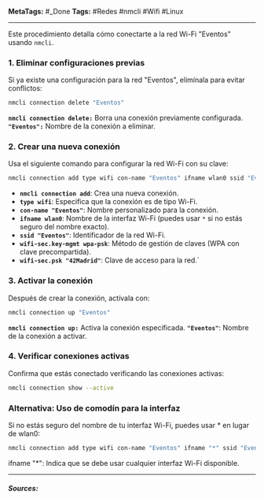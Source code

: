 **MetaTags:** #_Done 
**Tags:** #Redes  #nmcli #Wifi #Linux
- - -
Este procedimiento detalla cómo conectarte a la red Wi-Fi "Eventos" usando `nmcli`.
### 1. Eliminar configuraciones previas

Si ya existe una configuración para la red "Eventos", elimínala para evitar conflictos:
```bash
nmcli connection delete "Eventos"
```
**`nmcli connection delete:`**  Borra una conexión previamente configurada.
**`"Eventos":`** Nombre de la conexión a eliminar.
### 2. Crear una nueva conexión
Usa el siguiente comando para configurar la red Wi-Fi con su clave:

```bash
nmcli connection add type wifi con-name "Eventos" ifname wlan0 ssid "Eventos" wifi-sec.key-mgmt wpa-psk wifi-sec.psk "42Madrid"
```
- **`nmcli connection add`**: Crea una nueva conexión.
- **`type wifi`**: Especifica que la conexión es de tipo Wi-Fi.
- **`con-name "Eventos"`**: Nombre personalizado para la conexión.
- **`ifname wlan0`**: Nombre de la interfaz Wi-Fi (puedes usar `*` si no estás seguro del nombre exacto).
- **`ssid "Eventos"`**: Identificador de la red Wi-Fi.
- **`wifi-sec.key-mgmt wpa-psk`**: Método de gestión de claves (WPA con clave precompartida).
- **`wifi-sec.psk "42Madrid"`**: Clave de acceso para la red.`
### 3. Activar la conexión
Después de crear la conexión, actívala con:

```bash
nmcli connection up "Eventos"
```

**`nmcli connection up:`** Activa la conexión especificada.
**`"Eventos"`**: Nombre de la conexión a activar.
### 4. Verificar conexiones activas

Confirma que estás conectado verificando las conexiones activas:
```bash
nmcli connection show --active
```
### Alternativa: Uso de comodín para la interfaz
Si no estás seguro del nombre de tu interfaz Wi-Fi, puedes usar * en lugar de wlan0:

```bash
nmcli connection add type wifi con-name "Eventos" ifname "*" ssid "Eventos" wifi-sec.key-mgmt wpa-psk wifi-sec.psk "42Madrid"
```
ifname "\*": Indica que se debe usar cualquier interfaz Wi-Fi disponible.
- - - 
#### ***Sources:***